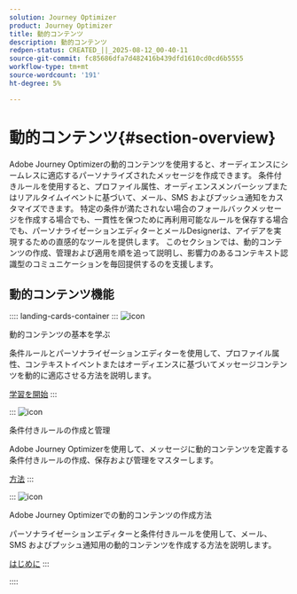 ```yaml
---
solution: Journey Optimizer
product: Journey Optimizer
title: 動的コンテンツ
description: 動的コンテンツ
redpen-status: CREATED_||_2025-08-12_00-40-11
source-git-commit: fc85686dfa7d482416b439dfd1610cd0cd6b5555
workflow-type: tm+mt
source-wordcount: '191'
ht-degree: 5%

---
```



# 動的コンテンツ{#section-overview}

Adobe Journey Optimizerの動的コンテンツを使用すると、オーディエンスにシームレスに適応するパーソナライズされたメッセージを作成できます。 条件付きルールを使用すると、プロファイル属性、オーディエンスメンバーシップまたはリアルタイムイベントに基づいて、メール、SMS およびプッシュ通知をカスタマイズできます。 特定の条件が満たされない場合のフォールバックメッセージを作成する場合でも、一貫性を保つために再利用可能なルールを保存する場合でも、パーソナライゼーションエディターとメールDesignerは、アイデアを実現するための直感的なツールを提供します。 このセクションでは、動的コンテンツの作成、管理および適用を順を追って説明し、影響力のあるコンテキスト認識型のコミュニケーションを毎回提供するのを支援します。

## 動的コンテンツ機能

:::: landing-cards-container
:::
![icon](https://cdn.experienceleague.adobe.com/icons/circle-play.svg?lang=ja)

動的コンテンツの基本を学ぶ

条件ルールとパーソナライゼーションエディターを使用して、プロファイル属性、コンテキストイベントまたはオーディエンスに基づいてメッセージコンテンツを動的に適応させる方法を説明します。

[学習を開始](../using/personalization/get-started-dynamic-content.md)
:::

:::
![icon](https://cdn.experienceleague.adobe.com/icons/list-check.svg?lang=ja)

条件付きルールの作成と管理

Adobe Journey Optimizerを使用して、メッセージに動的コンテンツを定義する条件付きルールの作成、保存および管理をマスターします。

[方法](../using/personalization/create-conditions.md)
:::

:::
![icon](https://cdn.experienceleague.adobe.com/icons/bullseye.svg?lang=ja)

Adobe Journey Optimizerでの動的コンテンツの作成方法

パーソナライゼーションエディターと条件付きルールを使用して、メール、SMS およびプッシュ通知用の動的コンテンツを作成する方法を説明します。

[はじめに](../using/personalization/dynamic-content.md)
:::

::::
